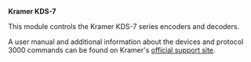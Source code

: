 **Kramer KDS-7**

This module controls the Kramer KDS-7 series encoders and decoders.

A user manual and additional information about the devices and protocol 3000 commands can be found on Kramer's [official support site](http://www.kramerav.com/downloads/KDS-EN7).
